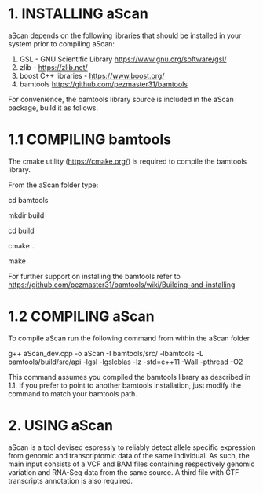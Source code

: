# 1. INSTALLING aScan

aScan depends on the following libraries that should be installed in your system prior to compiling aScan:

1) GSL - GNU Scientific Library https://www.gnu.org/software/gsl/
2) zlib - https://zlib.net/
3) boost C++ libraries - https://www.boost.org/ 
4) bamtools https://github.com/pezmaster31/bamtools

For convenience, the bamtools library source is included in the aScan package, build it as follows.

# 1.1 COMPILING bamtools

The cmake utility (https://cmake.org/) is required to compile the bamtools library. 

From the aScan folder type:

cd bamtools

mkdir build

cd build

cmake ..

make

For further support on installing the bamtools refer to https://github.com/pezmaster31/bamtools/wiki/Building-and-installing

# 1.2 COMPILING aScan

To compile aScan run the following command from within the aScan folder

g++ aScan_dev.cpp -o aScan -I bamtools/src/ -lbamtools -L bamtools/build/src/api -lgsl -lgslcblas -lz -std=c++11 -Wall -pthread -O2

This command assumes you compiled the bamtools library as described in 1.1. If you prefer to point to another bamtools installation, just modify the command to match your bamtools path.

# 2. USING aScan

aScan is a tool devised espressly to reliably detect allele specific expression from genomic and transcriptomic data of the same individual. As such, the main input consists of a VCF and BAM files containing respectively genomic variation and RNA-Seq data from the same source. A third file with GTF transcripts annotation is also required.
